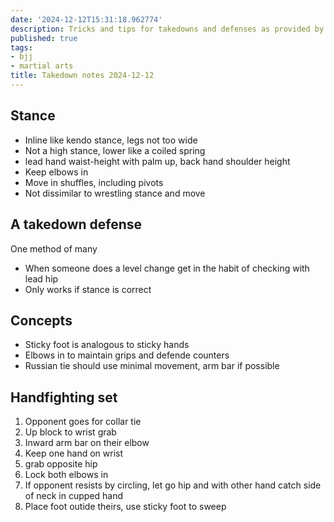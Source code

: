 ```yaml
---
date: '2024-12-12T15:31:18.962774'
description: Tricks and tips for takedowns and defenses as provided by Mohammed Yusuf.
published: true
tags: 
- bjj
- martial arts
title: Takedown notes 2024-12-12
---
```


## Stance

* Inline like kendo stance, legs not too wide
* Not a high stance, lower like a coiled spring
* lead hand waist-height with palm up, back hand shoulder height
* Keep elbows in
* Move in shuffles, including pivots
* Not dissimilar to wrestling stance and move

## A takedown defense

One method of many

- When someone does a level change get in the habit of checking with lead hip
- Only works if stance is correct 
 
## Concepts

- Sticky foot is analogous to sticky hands
- Elbows in to maintain grips and defende counters
- Russian tie should use minimal movement, arm bar if possible

## Handfighting set

1. Opponent goes for collar tie
2. Up block to wrist grab
3. Inward arm bar on their elbow
4. Keep one hand on wrist
5. grab opposite hip
6. Lock both elbows in
7. If opponent resists by circling, let go hip and with other hand catch side of neck in cupped hand
8. Place foot outide theirs, use sticky foot 
to sweep

